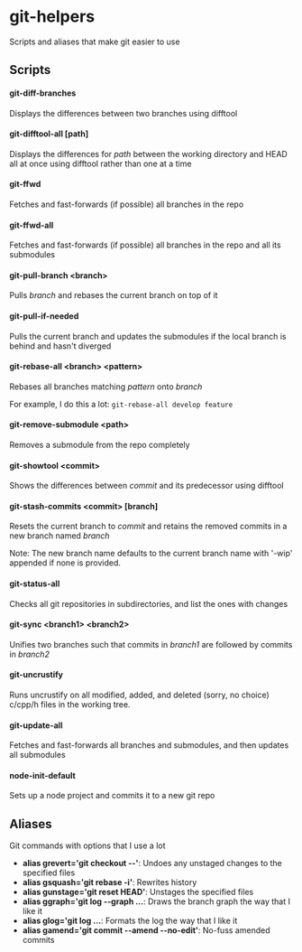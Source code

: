 # git-helpers
Scripts and aliases that make git easier to use

## Scripts

#### git-diff-branches <branch> <branch>
Displays the differences between two branches using difftool

#### git-difftool-all \[path\]
Displays the differences for _path_ between the working directory and HEAD all at once using difftool rather than one at a time

#### git-ffwd
Fetches and fast-forwards (if possible) all branches in the repo

#### git-ffwd-all
Fetches and fast-forwards (if possible) all branches in the repo and all its submodules

#### git-pull-branch \<branch\>
Pulls _branch_ and rebases the current branch on top of it

#### git-pull-if-needed
Pulls the current branch and updates the submodules if the local branch is behind and hasn't diverged

#### git-rebase-all \<branch\> \<pattern\>
Rebases all branches matching _pattern_ onto _branch_

For example, I do this a lot: `git-rebase-all develop feature`

#### git-remove-submodule \<path\>
Removes a submodule from the repo completely

#### git-showtool \<commit\>
Shows the differences between _commit_ and its predecessor using difftool

#### git-stash-commits \<commit\> \[branch\]
Resets the current branch to _commit_ and retains the removed commits in a new branch named _branch_

Note: The new branch name defaults to the current branch name with '-wip' appended if none is provided.

#### git-status-all
Checks all git repositories in subdirectories, and list the ones with changes

#### git-sync \<branch1\> \<branch2\>
Unifies two branches such that commits in _branch1_ are followed by commits in _branch2_

#### git-uncrustify
Runs uncrustify on all modified, added, and deleted (sorry, no choice) c/cpp/h files in the working tree.

#### git-update-all
Fetches and fast-forwards all branches and submodules, and then updates all submodules

#### node-init-default
Sets up a node project and commits it to a new git repo

## Aliases
Git commands with options that I use a lot

* **alias grevert='git checkout --'**: Undoes any unstaged changes to the specified files
* **alias gsquash='git rebase -i'**: Rewrites history
* **alias gunstage='git reset HEAD'**: Unstages the specified files
* **alias ggraph='git log --graph ...**: Draws the branch graph the way that I like it
* **alias glog='git log ...**: Formats the log the way that I like it
* **alias gamend='git commit --amend --no-edit'**: No-fuss amended commits
